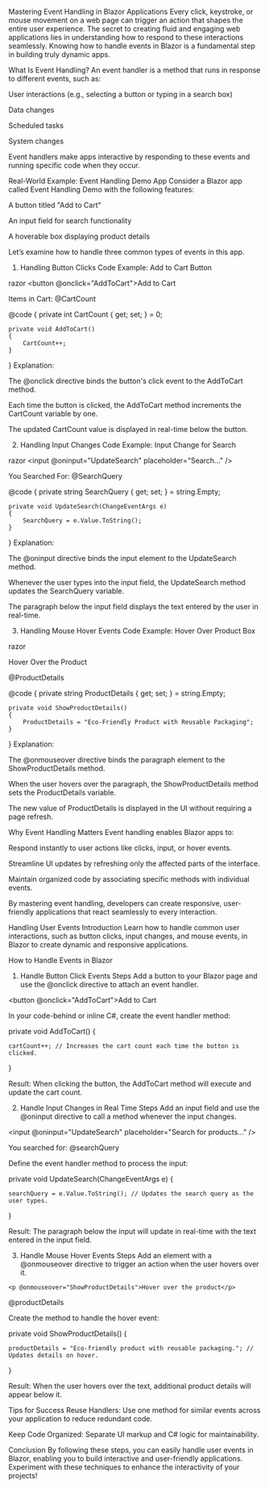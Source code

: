 Mastering Event Handling in Blazor Applications
Every click, keystroke, or mouse movement on a web page can trigger an action that shapes the entire user experience. The secret to creating fluid and engaging web applications lies in understanding how to respond to these interactions seamlessly. Knowing how to handle events in Blazor is a fundamental step in building truly dynamic apps.

What Is Event Handling?
An event handler is a method that runs in response to different events, such as:

User interactions (e.g., selecting a button or typing in a search box)

Data changes

Scheduled tasks

System changes

Event handlers make apps interactive by responding to these events and running specific code when they occur.

Real-World Example: Event Handling Demo App
Consider a Blazor app called Event Handling Demo with the following features:

A button titled "Add to Cart"

An input field for search functionality

A hoverable box displaying product details

Let’s examine how to handle three common types of events in this app.

1. Handling Button Clicks
Code Example: Add to Cart Button

razor
<button @onclick="AddToCart">Add to Cart</button>
<p>Items in Cart: @CartCount</p>

@code {
    private int CartCount { get; set; } = 0;

    private void AddToCart()
    {
        CartCount++;
    }
}
Explanation:

The @onclick directive binds the button's click event to the AddToCart method.

Each time the button is clicked, the AddToCart method increments the CartCount variable by one.

The updated CartCount value is displayed in real-time below the button.

2. Handling Input Changes
Code Example: Input Change for Search

razor
<input @oninput="UpdateSearch" placeholder="Search..." />
<p>You Searched For: @SearchQuery</p>

@code {
    private string SearchQuery { get; set; } = string.Empty;

    private void UpdateSearch(ChangeEventArgs e)
    {
        SearchQuery = e.Value.ToString();
    }
}
Explanation:

The @oninput directive binds the input element to the UpdateSearch method.

Whenever the user types into the input field, the UpdateSearch method updates the SearchQuery variable.

The paragraph below the input field displays the text entered by the user in real-time.

3. Handling Mouse Hover Events
Code Example: Hover Over Product Box

razor
<div>
    <p @onmouseover="ShowProductDetails">Hover Over the Product</p>
    <p>@ProductDetails</p>
</div>

@code {
    private string ProductDetails { get; set; } = string.Empty;

    private void ShowProductDetails()
    {
        ProductDetails = "Eco-Friendly Product with Reusable Packaging";
    }
}
Explanation:

The @onmouseover directive binds the paragraph element to the ShowProductDetails method.

When the user hovers over the paragraph, the ShowProductDetails method sets the ProductDetails variable.

The new value of ProductDetails is displayed in the UI without requiring a page refresh.

Why Event Handling Matters
Event handling enables Blazor apps to:

Respond instantly to user actions like clicks, input, or hover events.

Streamline UI updates by refreshing only the affected parts of the interface.

Maintain organized code by associating specific methods with individual events.

By mastering event handling, developers can create responsive, user-friendly applications that react seamlessly to every interaction.


Handling User Events
Introduction
Learn how to handle common user interactions, such as button clicks, input changes, and mouse events, in Blazor to create dynamic and responsive applications.

How to Handle Events in Blazor
1. Handle Button Click Events
Steps
Add a button to your Blazor page and use the @onclick directive to attach an event handler.

<button @onclick="AddToCart">Add to Cart</button>

In your code-behind or inline C#, create the event handler method:

private void AddToCart() {

    cartCount++; // Increases the cart count each time the button is clicked.

}

Result: When clicking the button, the AddToCart method will execute and update the cart count.

2. Handle Input Changes in Real Time
Steps
Add an input field and use the @oninput directive to call a method whenever the input changes.

<input @oninput="UpdateSearch" placeholder="Search for products..." />

<p>You searched for: @searchQuery</p>

Define the event handler method to process the input:

private void UpdateSearch(ChangeEventArgs e) {

    searchQuery = e.Value.ToString(); // Updates the search query as the user types.

}

Result: The paragraph below the input will update in real-time with the text entered in the input field.

3. Handle Mouse Hover Events
Steps
Add an element with a @onmouseover directive to trigger an action when the user hovers over it.

<div class="p-4 border rounded">

    <p @onmouseover="ShowProductDetails">Hover over the product</p>

</div>

<p>@productDetails</p>

Create the method to handle the hover event:

private void ShowProductDetails() {

    productDetails = "Eco-friendly product with reusable packaging."; // Updates details on hover.

}

Result: When the user hovers over the text, additional product details will appear below it.

Tips for Success
Reuse Handlers: Use one method for similar events across your application to reduce redundant code.

Keep Code Organized: Separate UI markup and C# logic for maintainability.

Conclusion
By following these steps, you can easily handle user events in Blazor, enabling you to build interactive and user-friendly applications. Experiment with these techniques to enhance the interactivity of your projects!
